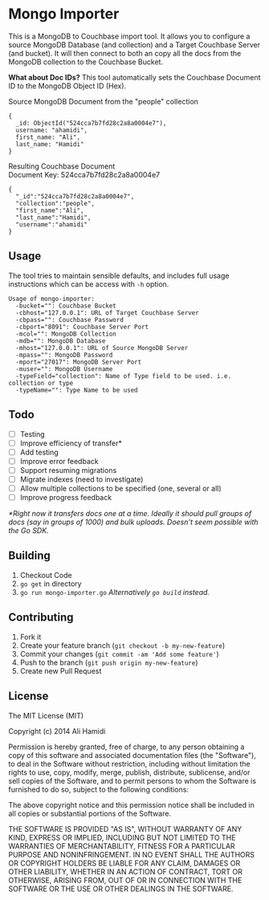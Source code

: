 # Mongo Importer
This is a MongoDB to Couchbase import tool. It allows you to configure a source MongoDB Database (and collection) and a Target Couchbase Server (and bucket). It will then connect to both an copy all the docs from the MongoDB collection to the Couchbase Bucket.

**What about Doc IDs?**
This tool automatically sets the Couchbase Document ID to the MongoDB Object ID  (Hex).

Source MongoDB Document from the "people" collection
```
{
  _id: ObjectId("524cca7b7fd28c2a8a0004e7"),
  username: "ahamidi",
  first_name: "Ali",
  last_name: "Hamidi"
}
```

Resulting Couchbase Document  
Document Key: 524cca7b7fd28c2a8a0004e7
```
{
  "_id":"524cca7b7fd28c2a8a0004e7",
  "collection":"people",
  "first_name":"Ali",
  "last_name":"Hamidi",
  "username":"ahamidi"
}
```

## Usage

The tool tries to maintain sensible defaults, and includes full usage instructions which can be access with ```-h``` option.
```
Usage of mongo-importer:
  -bucket="": Couchbase Bucket
  -cbhost="127.0.0.1": URL of Target Couchbase Server
  -cbpass="": Couchbase Password
  -cbport="8091": Couchbase Server Port
  -mcol="": MongoDB Collection
  -mdb="": MongoDB Database
  -mhost="127.0.0.1": URL of Source MongoDB Server
  -mpass="": MongoDB Password
  -mport="27017": MongoDB Server Port
  -muser="": MongoDB Username
  -typeField="collection": Name of Type field to be used. i.e. collection or type
  -typeName="": Type Name to be used
```

## Todo

- [ ] Testing
- [ ] Improve efficiency of transfer*
- [ ] Add testing
- [ ] Improve error feedback
- [ ] Support resuming migrations
- [ ] Migrate indexes (need to investigate)
- [ ] Allow multiple collections to be specified (one, several or all)
- [ ] Improve progress feedback

_*Right now it transfers docs one at a time. Ideally it should pull groups of docs (say in groups of 1000) and bulk uploads. Doesn't seem possible with the Go SDK._

## Building

1. Checkout Code
1. ```go get``` in directory
1. ```go run mongo-importer.go``` _Alternatively ```go build``` instead._


## Contributing

1. Fork it
2. Create your feature branch (`git checkout -b my-new-feature`)
3. Commit your changes (`git commit -am 'Add some feature'`)
4. Push to the branch (`git push origin my-new-feature`)
5. Create new Pull Request

## License

The MIT License (MIT)

Copyright (c) 2014 Ali Hamidi

Permission is hereby granted, free of charge, to any person obtaining a copy
of this software and associated documentation files (the "Software"), to deal
in the Software without restriction, including without limitation the rights
to use, copy, modify, merge, publish, distribute, sublicense, and/or sell
copies of the Software, and to permit persons to whom the Software is
furnished to do so, subject to the following conditions:

The above copyright notice and this permission notice shall be included in all
copies or substantial portions of the Software.

THE SOFTWARE IS PROVIDED "AS IS", WITHOUT WARRANTY OF ANY KIND, EXPRESS OR
IMPLIED, INCLUDING BUT NOT LIMITED TO THE WARRANTIES OF MERCHANTABILITY,
FITNESS FOR A PARTICULAR PURPOSE AND NONINFRINGEMENT. IN NO EVENT SHALL THE
AUTHORS OR COPYRIGHT HOLDERS BE LIABLE FOR ANY CLAIM, DAMAGES OR OTHER
LIABILITY, WHETHER IN AN ACTION OF CONTRACT, TORT OR OTHERWISE, ARISING FROM,
OUT OF OR IN CONNECTION WITH THE SOFTWARE OR THE USE OR OTHER DEALINGS IN THE
SOFTWARE.
